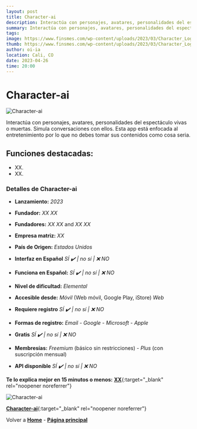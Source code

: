 ```yaml
---
layout: post
title: Character-ai
description: Interactúa con personajes, avatares, personalidades del espectáculo vivas o muertas.
summary: Interactúa con personajes, avatares, personalidades del espectáculo vivas o muertas. Simula conversaciones con ellos. Esta app está enfocada al entretenimiento por lo que no debes tomar sus contenidos como cosa seria.
tags:
image: https://www.finsmes.com/wp-content/uploads/2023/03/Character_Logo.jpeg
thumb: https://www.finsmes.com/wp-content/uploads/2023/03/Character_Logo.jpeg
author: oi-ia
location: Cali, CO
date: 2023-04-26
time: 20:00
---
```


# Character-ai

![Character-ai](https://www.finsmes.com/wp-content/uploads/2023/03/Character_Logo.jpeg)

Interactúa con personajes, avatares, personalidades del espectáculo vivas o muertas. Simula conversaciones con ellos. Esta app está enfocada al entretenimiento por lo que no debes tomar sus contenidos como cosa seria.

## Funciones destacadas:

- XX.
- XX.

### Detalles de Character-ai

- **Lanzamiento:**
  _2023_

- **Fundador:**
  _XX XX_
- **Fundadores:**
  _XX XX_ and _XX XX_

- **Empresa matriz:**
  _XX_

- **País de Origen:**
  _Estados Unidos_

- **Interfaz en Español**
  _SÍ ✔️ | no_
  _sí | ❌ NO_

- **Funciona en Español:**
  _SÍ ✔️ | no_
  _sí | ❌ NO_

- **Nivel de dificultad:**
  _Elemental_

- **Accesible desde:**
  _Móvil_ (Web móvil, Google Play, iStore)
  _Web_

- **Requiere registro**
  _SÍ ✔️ | no_
  _sí | ❌ NO_

- **Formas de registro:**
  _Email_ - _Google_ - _Microsoft_ - _Apple_

- **Gratis**
  _SÍ ✔️ | no_
  _sí | ❌ NO_

- **Membresías:**
  _Freemium_ (básico sin restricciones) - _Plus_ (con suscripción mensual)

- **API disponible**
  _SÍ ✔️ | no_
  _sí | ❌ NO_

**Te lo explica mejor en 15 minutos o menos:**
[**XX**](https://www.youtube.com/watch?v=xx){:target="\_blank" rel="noopener noreferrer"}

![Character-ai](https://www.finsmes.com/wp-content/uploads/2023/03/Character_Logo.jpeg)

[**Character-ai**](https://beta.character.ai/){:target="\_blank" rel="noopener noreferrer"}

Volver a [**Home**](https://lucfreelance.github.io/board/) -
[**Página principal**](https://oportunidadesilimitadas.com)
